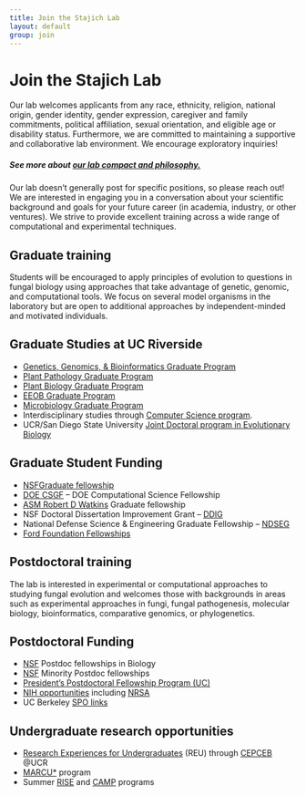 ```yaml
---
title: Join the Stajich Lab
layout: default
group: join
---
```


# Join the Stajich Lab
Our lab welcomes applicants from any race, ethnicity, religion, national origin, gender identity, gender expression, caregiver and family commitments, political affiliation, sexual orientation, and eligible age or disability status. Furthermore, we are committed to maintaining a supportive and collaborative lab environment. We encourage exploratory inquiries!
##### See more about [our lab compact and philosophy.](/compact/)

Our lab doesn’t generally post for specific positions, so please reach out! We are interested in engaging you in a conversation about your scientific background and goals for your future career (in academia, industry, or other ventures). We strive to provide excellent training across a wide range of computational and experimental techniques.
<br/>



## Graduate training
Students will be encouraged to apply principles of evolution to questions in fungal biology using approaches that take advantage of genetic, genomic, and computational tools.  We focus on several model organisms in the laboratory but are open to additional approaches by independent-minded and motivated individuals.



## Graduate Studies at UC Riverside

- [Genetics, Genomics, & Bioinformatics Graduate Program](http://ggb.ucr.edu/)
- [Plant Pathology Graduate Program](http://www.plantpathology.ucr.edu/)
- [Plant Biology Graduate Program](http://plantbiology.ucr.edu/grad.html)
- [EEOB Graduate Program](http://www.biology.ucr.edu/academic_programs/prosp_student.html)
- [Microbiology Graduate Program](http://www.microbiology.ucr.edu/)
- Interdisciplinary studies through [Computer Science program](http://www1.cs.ucr.edu/education/graduate/admissions/).
- UCR/San Diego State University [Joint Doctoral program in Evolutionary Biology](http://www.bio.sdsu.edu/eb/jdeb.html)


## Graduate Student Funding

- [NSFGraduate fellowship](http://www.nsfgrfp.org/)
- [DOE CSGF](http://www2.krellinst.org/csgf/index.shtml) – DOE Computational Science Fellowship
- [ASM Robert D Watkins](http://www.asm.org/asm/index.php?option=com_content&view=article&id=6278) Graduate fellowship
- NSF Doctoral Dissertation Improvement Grant – [DDIG](http://www.nsf.gov/funding/pgm_summ.jsp?pims_id=5234)
- National Defense Science & Engineering Graduate Fellowship – [NDSEG](http://ndseg.asee.org/)
- [Ford Foundation Fellowships](http://sites.nationalacademies.org/pga/fordfellowships/)


## Postdoctoral training 
The lab is interested in experimental or computational approaches to studying fungal evolution and welcomes those with backgrounds in areas such as experimental approaches in fungi, fungal pathogenesis, molecular biology, bioinformatics, comparative genomics, or phylogenetics.


## Postdoctoral Funding

- [NSF](http://www.nsf.gov/funding/pgm_summ.jsp?pims_id=12720) Postdoc fellowships in Biology
- [NSF](http://www.nsf.gov/funding/pgm_summ.jsp?pims_id=13454) Minority Postdoc fellowships
- [President’s Postdoctoral Fellowship Program (UC)](http://www.ucop.edu/acadadv/ppfp/)
- [NIH opportunities](http://grants.nih.gov/training/extramural.htm) including [NRSA](http://grants.nih.gov/training/nrsa.htm)
- UC Berkeley [SPO links](http://www.spo.berkeley.edu/Fund/biopostdoc.html)


## Undergraduate research opportunities

- [Research Experiences for Undergraduates](http://www.cepceb.ucr.edu/about/REUAd2009.html) (REU) through [CEPCEB](http://www.cepceb.ucr.edu/) @UCR
- [MARCU*](http://marcu.ucr.edu/) program
- Summer [RISE](http://camp.ucr.edu/RISEPROGRAM.html) and [CAMP](http://camp.ucr.edu/) programs
